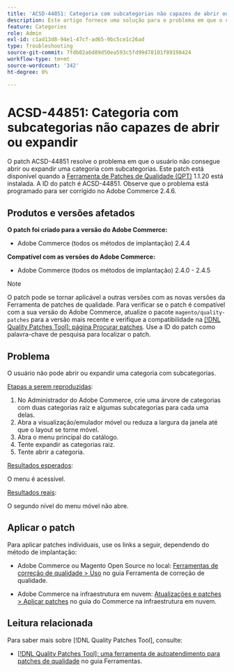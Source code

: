 ```yaml
---
title: 'ACSD-44851: Categoria com subcategorias não capazes de abrir ou expandir'
description: Este artigo fornece uma solução para o problema em que o usuário não consegue abrir ou expandir uma categoria com subcategorias.
feature: Categories
role: Admin
exl-id: c1ad13d8-94e1-47cf-ad65-9bc5ce1c26ad
type: Troubleshooting
source-git-commit: 7fdb02a6d89d50ea593c5fd99d78101f89198424
workflow-type: tm+mt
source-wordcount: '342'
ht-degree: 0%

---
```


# ACSD-44851: Categoria com subcategorias não capazes de abrir ou expandir

O patch ACSD-44851 resolve o problema em que o usuário não consegue abrir ou expandir uma categoria com subcategorias. Este patch está disponível quando a [Ferramenta de Patches de Qualidade (QPT)](https://experienceleague.adobe.com/pt-br/docs/commerce-operations/tools/quality-patches-tool/quality-patches-tool-to-self-serve-quality-patches) 1.1.20 está instalada. A ID do patch é ACSD-44851. Observe que o problema está programado para ser corrigido no Adobe Commerce 2.4.6.

## Produtos e versões afetados

**O patch foi criado para a versão do Adobe Commerce:**

* Adobe Commerce (todos os métodos de implantação) 2.4.4

**Compatível com as versões do Adobe Commerce:**

* Adobe Commerce (todos os métodos de implantação) 2.4.0 - 2.4.5

>[!NOTE]
>
>O patch pode se tornar aplicável a outras versões com as novas versões da Ferramenta de patches de qualidade. Para verificar se o patch é compatível com a sua versão do Adobe Commerce, atualize o pacote `magento/quality-patches` para a versão mais recente e verifique a compatibilidade na [[!DNL Quality Patches Tool]: página Procurar patches](https://experienceleague.adobe.com/tools/commerce-quality-patches/index.html?lang=pt-BR). Use a ID do patch como palavra-chave de pesquisa para localizar o patch.

## Problema

O usuário não pode abrir ou expandir uma categoria com subcategorias.

<u>Etapas a serem reproduzidas</u>:

1. No Administrador do Adobe Commerce, crie uma árvore de categorias com duas categorias raiz e algumas subcategorias para cada uma delas.
1. Abra a visualização/emulador móvel ou reduza a largura da janela até que o layout se torne móvel.
1. Abra o menu principal do catálogo.
1. Tente expandir as categorias raiz.
1. Tente abrir a categoria.

<u>Resultados esperados</u>:

O menu é acessível.

<u>Resultados reais</u>:

O segundo nível do menu móvel não abre.

## Aplicar o patch

Para aplicar patches individuais, use os links a seguir, dependendo do método de implantação:

* Adobe Commerce ou Magento Open Source no local: [Ferramentas de correção de qualidade > Uso](/help/tools/quality-patches-tool/usage.md) no guia Ferramenta de correção de qualidade.

* Adobe Commerce na infraestrutura em nuvem: [Atualizações e patches > Aplicar patches](https://experienceleague.adobe.com/docs/commerce-cloud-service/user-guide/develop/upgrade/apply-patches.html?lang=pt-BR) no guia do Commerce na infraestrutura em nuvem.

## Leitura relacionada

Para saber mais sobre [!DNL Quality Patches Tool], consulte:

* [[!DNL Quality Patches Tool]: uma ferramenta de autoatendimento para patches de qualidade](/help/tools/quality-patches-tool/quality-patches-tool-to-self-serve-quality-patches.md) no guia Ferramentas.
